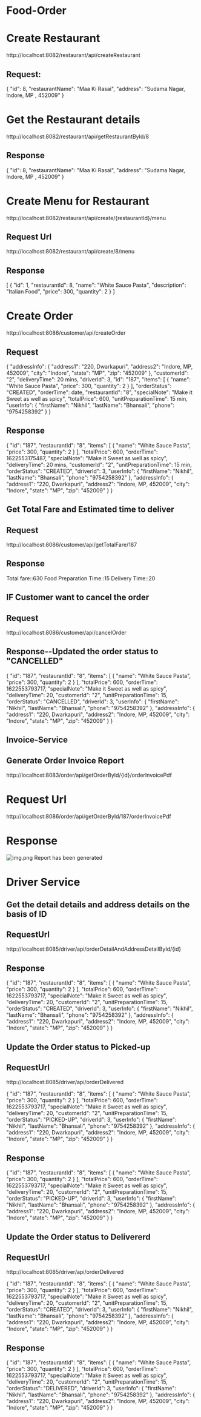 # Food-Order

# Create Restaurant
http://localhost:8082/restaurant/api/createRestaurant

## Request:
{
"id": 8,
"restaurantName": "Maa Ki Rasai",
"address": "Sudama Nagar, Indore, MP , 452009"
}


# Get the Restaurant details
http://localhost:8082/restaurant/api/getRestaurantById/8

## Response
{
"id": 8,
"restaurantName": "Maa Ki Rasai",
"address": "Sudama Nagar, Indore, MP , 452009"
}

# Create Menu for Restaurant
http://localhost:8082/restaurant/api/create/{restaurantId}/menu

## Request Url
http://localhost:8082/restaurant/api/create/8/menu

## Response
[
    {
    "id": 1,
    "restaurantId": 8,
    "name": "White Sauce Pasta",
    "description": "Italian Food",
    "price": 300,
    "quantity": 2
    }
]


# Create Order
http://localhost:8086/customer/api/createOrder

## Request
{
"addressInfo": {
"address1": "220, Dwarkapuri",
"address2": "Indore, MP, 452009",
"city": "Indore",
"state": "MP",
"zip": "452009"
},
"customerId": "2",
"deliveryTime": 20 mins,
"driverId": 3,
"id": "187",
"items": [
    {
    "name": "White Sauce Pasta",
    "price": 300,
    "quantity": 2
    }
],
"orderStatus": "CREATED",
"orderTime": date,
"restaurantId": "8",
"specialNote": "Make it Sweet as well as spicy",
"totalPrice": 600,
"unitPreparationTime": 15 min,
"userInfo": {
"firstName": "Nikhil",
"lastName": "Bhansali",
"phone": "9754258392"
}
}

## Response
{
"id": "187",
"restaurantId": "8",
"items": [
    {
    "name": "White Sauce Pasta",
    "price": 300,
    "quantity": 2
    }
],
"totalPrice": 600,
"orderTime": 1622553175487,
"specialNote": "Make it Sweet as well as spicy",
"deliveryTime": 20 mins,
"customerId": "2",
"unitPreparationTime": 15 min,
"orderStatus": "CREATED",
"driverId": 3,
"userInfo": {
"firstName": "Nikhil",
"lastName": "Bhansali",
"phone": "9754258392"
},
"addressInfo": {
"address1": "220, Dwarkapuri",
"address2": "Indore, MP, 452009",
"city": "Indore",
"state": "MP",
"zip": "452009"
}
}

## Get Total Fare and Estimated time to deliver
## Request
http://localhost:8086/customer/api/getTotalFare/187

## Response
Total fare::630 
Food Preparation Time::15 
Delivery Time::20

## IF Customer want to cancel the order
## Request
http://localhost:8086/customer/api/cancelOrder

## Response--Updated the order status to "CANCELLED"
{
"id": "187",
"restaurantId": "8",
"items": [
    {
    "name": "White Sauce Pasta",
    "price": 300,
    "quantity": 2
    }
],
"totalPrice": 600,
"orderTime": 1622553793717,
"specialNote": "Make it Sweet as well as spicy",
"deliveryTime": 20,
"customerId": "2",
"unitPreparationTime": 15,
"orderStatus": "CANCELLED",
"driverId": 3,
"userInfo": {
"firstName": "Nikhil",
"lastName": "Bhansali",
"phone": "9754258392"
},
"addressInfo": {
"address1": "220, Dwarkapuri",
"address2": "Indore, MP, 452009",
"city": "Indore",
"state": "MP",
"zip": "452009"
}
}

## Invoice-Service

## Generate Order Invoice Report
http://localhost:8083/order/api/getOrderById/{id}/orderInvoicePdf

# Request Url 
http://localhost:8086/order/api/getOrderById/187/orderInvoicePdf

# Response
![img.png](img.png)
Report has been generated 


# Driver Service

## Get the detail details and address details on the basis of ID
## RequestUrl
http://localhost:8085/driver/api/orderDetailAndAddressDetailById/{id}

## Response
{
"id": "187",
"restaurantId": "8",
"items": [
    {
    "name": "White Sauce Pasta",
    "price": 300,
    "quantity": 2
    }
],
"totalPrice": 600,
"orderTime": 1622553793717,
"specialNote": "Make it Sweet as well as spicy",
"deliveryTime": 20,
"customerId": "2",
"unitPreparationTime": 15,
"orderStatus": "CREATED",
"driverId": 3,
"userInfo": {
"firstName": "Nikhil",
"lastName": "Bhansali",
"phone": "9754258392"
},
"addressInfo": {
"address1": "220, Dwarkapuri",
"address2": "Indore, MP, 452009",
"city": "Indore",
"state": "MP",
"zip": "452009"
}
}

## Update the Order status to Picked-up
## RequestUrl
http://localhost:8085/driver/api/orderDelivered

{
"id": "187",
"restaurantId": "8",
"items": [
    {
    "name": "White Sauce Pasta",
    "price": 300,
    "quantity": 2
    }
],
"totalPrice": 600,
"orderTime": 1622553793717,
"specialNote": "Make it Sweet as well as spicy",
"deliveryTime": 20,
"customerId": "2",
"unitPreparationTime": 15,
"orderStatus": "PICKED-UP",
"driverId": 3,
"userInfo": {
"firstName": "Nikhil",
"lastName": "Bhansali",
"phone": "9754258392"
},
"addressInfo": {
"address1": "220, Dwarkapuri",
"address2": "Indore, MP, 452009",
"city": "Indore",
"state": "MP",
"zip": "452009"
}
}

## Response
{
"id": "187",
"restaurantId": "8",
"items": [
    {
    "name": "White Sauce Pasta",
    "price": 300,
    "quantity": 2
    }
],
"totalPrice": 600,
"orderTime": 1622553793717,
"specialNote": "Make it Sweet as well as spicy",
"deliveryTime": 20,
"customerId": "2",
"unitPreparationTime": 15,
"orderStatus": "PICKED-UP",
"driverId": 3,
"userInfo": {
"firstName": "Nikhil",
"lastName": "Bhansali",
"phone": "9754258392"
},
"addressInfo": {
"address1": "220, Dwarkapuri",
"address2": "Indore, MP, 452009",
"city": "Indore",
"state": "MP",
"zip": "452009"
}
}


## Update the Order status to Delivererd
## RequestUrl
http://localhost:8085/driver/api/orderDelivered

{
"id": "187",
"restaurantId": "8",
"items": [
    {
    "name": "White Sauce Pasta",
    "price": 300,
    "quantity": 2
    }
],
"totalPrice": 600,
"orderTime": 1622553793717,
"specialNote": "Make it Sweet as well as spicy",
"deliveryTime": 20,
"customerId": "2",
"unitPreparationTime": 15,
"orderStatus": "CREATED",
"driverId": 3,
"userInfo": {
"firstName": "Nikhil",
"lastName": "Bhansali",
"phone": "9754258392"
},
"addressInfo": {
"address1": "220, Dwarkapuri",
"address2": "Indore, MP, 452009",
"city": "Indore",
"state": "MP",
"zip": "452009"
}
}

## Response
{
"id": "187",
"restaurantId": "8",
"items": [
    {
    "name": "White Sauce Pasta",
    "price": 300,
    "quantity": 2
    }
],
"totalPrice": 600,
"orderTime": 1622553793717,
"specialNote": "Make it Sweet as well as spicy",
"deliveryTime": 20,
"customerId": "2",
"unitPreparationTime": 15,
"orderStatus": "DELIVERED",
"driverId": 3,
"userInfo": {
"firstName": "Nikhil",
"lastName": "Bhansali",
"phone": "9754258392"
},
"addressInfo": {
"address1": "220, Dwarkapuri",
"address2": "Indore, MP, 452009",
"city": "Indore",
"state": "MP",
"zip": "452009"
}
}
